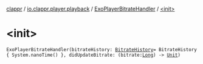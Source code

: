 [clappr](../../index.md) / [io.clappr.player.playback](../index.md) / [ExoPlayerBitrateHandler](index.md) / [&lt;init&gt;](./-init-.md)

# &lt;init&gt;

`ExoPlayerBitrateHandler(bitrateHistory: `[`BitrateHistory`](../../io.clappr.player.bitrate/-bitrate-history/index.md)` = BitrateHistory { System.nanoTime() }, didUpdateBitrate: (bitrate: `[`Long`](https://kotlinlang.org/api/latest/jvm/stdlib/kotlin/-long/index.html)`) -> `[`Unit`](https://kotlinlang.org/api/latest/jvm/stdlib/kotlin/-unit/index.html)`)`